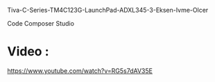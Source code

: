 Tiva-C-Series-TM4C123G-LaunchPad-ADXL345-3-Eksen-Ivme-Olcer

Code Composer Studio


# Video :
https://www.youtube.com/watch?v=RG5s7dAV35E
